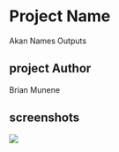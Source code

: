 # Project Name
Akan Names Outputs
## project Author
Brian Munene
## screenshots
<img src="/home/moringa/Pictures/Screenshot from 2019-10-25 11-04-31.png">
